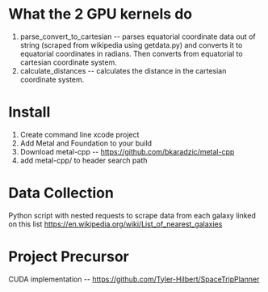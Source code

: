 # What the 2 GPU kernels do
1) parse_convert_to_cartesian -- parses equatorial coordinate data out of string (scraped from wikipedia using getdata.py) and converts it to equatorial coordinates in radians. Then converts from equatorial to cartesian coordinate system. 
2) calculate_distances -- calculates the distance in the cartesian coordinate system.

# Install
1) Create command line xcode project
2) Add Metal and Foundation to your build
3) Download metal-cpp -- https://github.com/bkaradzic/metal-cpp  
4) add metal-cpp/ to header search path

# Data Collection  
Python script with nested requests to scrape data from each galaxy linked on this list https://en.wikipedia.org/wiki/List_of_nearest_galaxies  

# Project Precursor
CUDA implementation -- https://github.com/Tyler-Hilbert/SpaceTripPlanner
